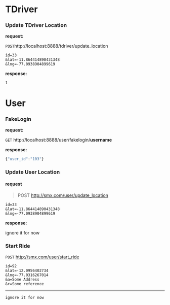 TDriver
============

### Update TDriver Location
**request:**

`POST`http://localhost:8888/tdriver/update_location

``` 
id=33
&lat=-11.864414890431348
&lng=-77.0938904899619
```
**response:**
```
1
```


User 
====

### FakeLogin
**request:**

`GET` http://localhost:8888/user/fakelogin/__username__

**response:**
```js
{"user_id":"103"}
```

### Update User Location
#### request
> POST http://smx.com/user/update_location

```
id=33
&lat=-11.864414890431348
&lng=-77.0938904899619
```

**response:**

ignore it for now


### Start Ride

 
`POST` http://smx.com/user/start_ride

```
id=92
&lat=-12.0956402734
&lng=-77.0316267014
&a=Some Address
&r=Some reference
```
---

```
ignore it for now
```
